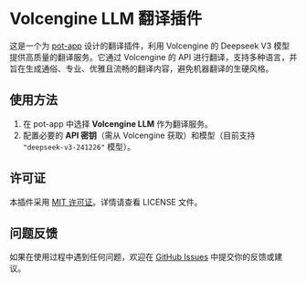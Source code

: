 # Volcengine LLM 翻译插件

这是一个为 [pot-app](https://github.com/pot-app/pot-app) 设计的翻译插件，利用 Volcengine 的 Deepseek V3 模型提供高质量的翻译服务。它通过 Volcengine 的 API 进行翻译，支持多种语言，并旨在生成通俗、专业、优雅且流畅的翻译内容，避免机器翻译的生硬风格。

## 使用方法

1. 在 pot-app 中选择 **Volcengine LLM** 作为翻译服务。
2. 配置必要的 **API 密钥**（需从 Volcengine 获取）和模型（目前支持 `"deepseek-v3-241226"` 模型）。

## 许可证

本插件采用 [MIT 许可证](LICENSE)。详情请查看 LICENSE 文件。

## 问题反馈

如果在使用过程中遇到任何问题，欢迎在 [GitHub Issues](https://github.com/Riczzoe/pot-app-translate-plugin-volcengineLLM/issues) 中提交你的反馈或建议。
